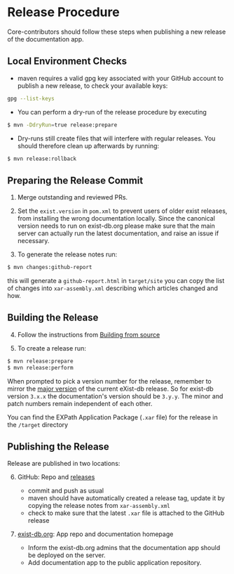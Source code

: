 # Release Procedure
Core-contributors should follow these steps when publishing a new release of the documentation app.  

## Local Environment Checks
-   maven requires a valid gpg key associated with your GitHub account to publish a new release, to check your available keys:
```bash
gpg --list-keys
```
-   You can perform a dry-run of the release procedure by executing
```bash
$ mvn -DdryRun=true release:prepare
```
-   Dry-runs still create files that will interfere with regular releases. You should therefore clean up afterwards by running:
```bash
$ mvn release:rollback
```


## Preparing the Release Commit
1.  Merge outstanding and reviewed PRs.

2.  Set the `exist.version` in  `pom.xml` to prevent users of older exist releases, from installing the wrong documentation locally. Since the canonical version needs to run on exist-db.org please make sure that the main server can actually run the latest documentation, and raise an issue if necessary.

3.  To generate the release notes run:
```bash
$ mvn changes:github-report
```

this will generate a `github-report.html` in `target/site` you can copy the list of changes into `xar-assembly.xml` describing which articles changed and how.

## Building the Release
4.  Follow the instructions from [Building from source](README.md#building-from-source)

5.  To create a release run:
```bash
$ mvn release:prepare
$ mvn release:perform
```

When prompted to pick a version number for the release, remember to mirror the [major version](https://github.com/eXist-db/exist/blob/develop/exist-versioning-release.md#versioning-scheme) of the current eXist-db release. So for exist-db version `3.x.x` the documentation's version should be `3.y.y`. The minor and patch numbers remain independent of each other.

You can find the EXPath Application Package (`.xar` file) for the release in the `/target` directory

## Publishing the Release
Release are published in two locations:

6.  GitHub: Repo and [releases](https://github.com/eXist-db/documentation/releases)
    -   commit and push as usual
    -   maven should have automatically created a release tag, update it by copying the release notes from `xar-assembly.xml`
    -   check to make sure that the latest `.xar` file is attached to the GitHub release

7.  [exist-db.org](http://exist-db.org): App repo and documentation homepage
    -   Inform the exist-db.org admins that the documentation app should be deployed on the server.
    -   Add documentation app to the public application repository.
